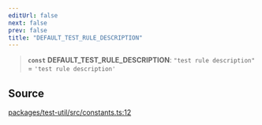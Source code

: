 ```yaml
---
editUrl: false
next: false
prev: false
title: "DEFAULT_TEST_RULE_DESCRIPTION"
---
```


> **`const`** **DEFAULT\_TEST\_RULE\_DESCRIPTION**: `"test rule description"` = `'test rule description'`

## Source

[packages/test-util/src/constants.ts:12](https://github.com/boneskull/midnight-smoker/blob/417858b/packages/test-util/src/constants.ts#L12)
